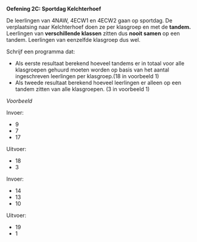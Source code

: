 **Oefening 2C: Sportdag Kelchterhoef**

De leerlingen van 4NAW, 4ECW1 en 4ECW2 gaan op sportdag.
De verplaatsing naar Kelchterhoef doen ze per klasgroep en met de **tandem.** 
Leerlingen van **verschillende klassen** zitten dus **nooit samen** op een tandem. Leerlingen van eenzelfde klasgroep dus wel.

Schrijf een programma dat:
* Als eerste resultaat berekend hoeveel tandems er in totaal voor alle klasgroepen gehuurd moeten worden op basis van het aantal ingeschreven leerlingen per klasgroep.(18 in voorbeeld 1)
* Als tweede resultaat berekend hoeveel leerlingen er alleen op een tandem zitten van alle klasgroepen. (3 in voorbeeld 1)

*Voorbeeld*

Invoer: 
* 9 
* 7 
* 17 

Uitvoer:
* 18
* 3

Invoer:
* 14
* 13
* 10

Uitvoer:
* 19
* 1
